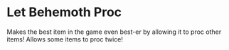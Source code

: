 # Let Behemoth Proc
Makes the best item in the game even best-er by allowing it to proc other items!
Allows some items to proc twice!